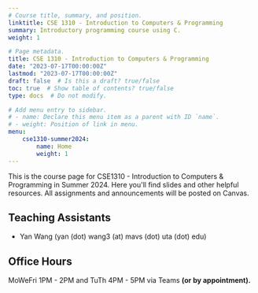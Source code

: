 ```yaml
---
# Course title, summary, and position.
linktitle: CSE 1310 - Introduction to Computers & Programming
summary: Introductory programming course using C.
weight: 1

# Page metadata.
title: CSE 1310 - Introduction to Computers & Programming
date: "2023-07-17T00:00:00Z"
lastmod: "2023-07-17T00:00:00Z"
draft: false  # Is this a draft? true/false
toc: true  # Show table of contents? true/false
type: docs  # Do not modify.

# Add menu entry to sidebar.
# - name: Declare this menu item as a parent with ID `name`.
# - weight: Position of link in menu.
menu:
    cse1310-summer2024:
        name: Home
        weight: 1
---
```


This is the course page for CSE1310 - Introduction to Computers & Programming in Summer 2024. Here you'll find slides and other helpful resources. All assignments and announcements will be posted on Canvas.

## Teaching Assistants

- Yan Wang (yan (dot) wang3 (at) mavs (dot) uta (dot) edu)

## Office Hours

MoWeFri 1PM - 2PM and TuTh 4PM - 5PM via Teams **(or by appointment).**
